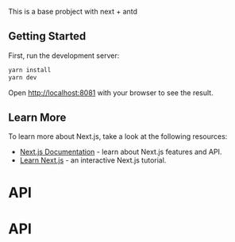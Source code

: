 This is a base probject with next + antd

## Getting Started

First, run the development server:

```bash
yarn install
yarn dev
```

Open [http://localhost:8081](http://localhost:8081) with your browser to see the result.

## Learn More

To learn more about Next.js, take a look at the following resources:

- [Next.js Documentation](https://nextjs.org/docs) - learn about Next.js features and API.
- [Learn Next.js](https://nextjs.org/learn) - an interactive Next.js tutorial.
# API
# API
